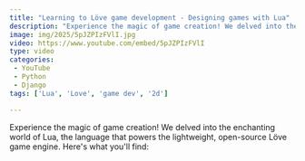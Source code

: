 ```yaml
---
title: "Learning to Löve game development - Designing games with Lua"
description: "Experience the magic of game creation! We delved into the enchanting world of Lua, the language that powers the lightweight, open-source Löve game engine. Here's what you'll find:"
image: img/2025/5pJZPIzFVlI.jpg
video: https://www.youtube.com/embed/5pJZPIzFVlI
type: video
categories:
 - YouTube
 - Python
 - Django
tags: ['Lua', 'Love', 'game dev', '2d']

---
```


Experience the magic of game creation! We delved into the enchanting world of Lua, the language that powers the lightweight, open-source Löve game engine. Here's what you'll find:
